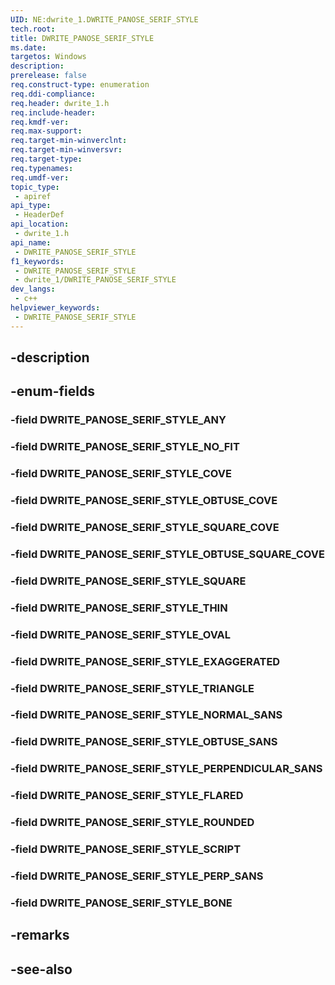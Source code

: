 ```yaml
---
UID: NE:dwrite_1.DWRITE_PANOSE_SERIF_STYLE
tech.root: 
title: DWRITE_PANOSE_SERIF_STYLE
ms.date: 
targetos: Windows
description: 
prerelease: false
req.construct-type: enumeration
req.ddi-compliance: 
req.header: dwrite_1.h
req.include-header: 
req.kmdf-ver: 
req.max-support: 
req.target-min-winverclnt: 
req.target-min-winversvr: 
req.target-type: 
req.typenames: 
req.umdf-ver: 
topic_type:
 - apiref
api_type:
 - HeaderDef
api_location:
 - dwrite_1.h
api_name:
 - DWRITE_PANOSE_SERIF_STYLE
f1_keywords:
 - DWRITE_PANOSE_SERIF_STYLE
 - dwrite_1/DWRITE_PANOSE_SERIF_STYLE
dev_langs:
 - c++
helpviewer_keywords:
 - DWRITE_PANOSE_SERIF_STYLE
---
```


## -description

## -enum-fields

### -field DWRITE_PANOSE_SERIF_STYLE_ANY

### -field DWRITE_PANOSE_SERIF_STYLE_NO_FIT

### -field DWRITE_PANOSE_SERIF_STYLE_COVE

### -field DWRITE_PANOSE_SERIF_STYLE_OBTUSE_COVE

### -field DWRITE_PANOSE_SERIF_STYLE_SQUARE_COVE

### -field DWRITE_PANOSE_SERIF_STYLE_OBTUSE_SQUARE_COVE

### -field DWRITE_PANOSE_SERIF_STYLE_SQUARE

### -field DWRITE_PANOSE_SERIF_STYLE_THIN

### -field DWRITE_PANOSE_SERIF_STYLE_OVAL

### -field DWRITE_PANOSE_SERIF_STYLE_EXAGGERATED

### -field DWRITE_PANOSE_SERIF_STYLE_TRIANGLE

### -field DWRITE_PANOSE_SERIF_STYLE_NORMAL_SANS

### -field DWRITE_PANOSE_SERIF_STYLE_OBTUSE_SANS

### -field DWRITE_PANOSE_SERIF_STYLE_PERPENDICULAR_SANS

### -field DWRITE_PANOSE_SERIF_STYLE_FLARED

### -field DWRITE_PANOSE_SERIF_STYLE_ROUNDED

### -field DWRITE_PANOSE_SERIF_STYLE_SCRIPT

### -field DWRITE_PANOSE_SERIF_STYLE_PERP_SANS

### -field DWRITE_PANOSE_SERIF_STYLE_BONE

## -remarks

## -see-also

